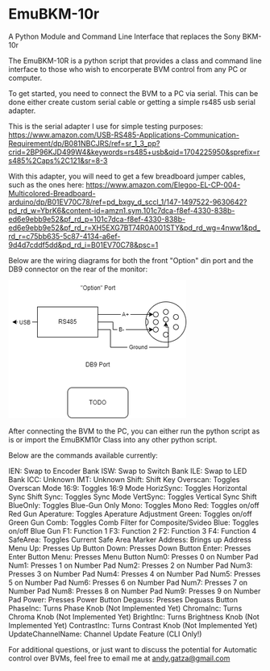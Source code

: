 # EmuBKM-10r
A Python Module and Command Line Interface that replaces the Sony BKM-10r

The EmuBKM-10R is a python script that provides a class and command line interface to those who wish to encorperate BVM control from any PC or computer. 

To get started, you need to connect the BVM to a PC via serial. This can be done either create custom serial cable or getting a simple rs485 usb serial adapter.

This is the serial adapter I use for simple testing purposes: https://www.amazon.com/USB-RS485-Applications-Communication-Requirement/dp/B081NBCJRS/ref=sr_1_3_pp?crid=2BP96KJD499W4&keywords=rs485+usb&qid=1704225950&sprefix=rs485%2Caps%2C121&sr=8-3

With this adapter, you will need to get a few breadboard jumper cables, such as the ones here: https://www.amazon.com/Elegoo-EL-CP-004-Multicolored-Breadboard-arduino/dp/B01EV70C78/ref=pd_bxgy_d_sccl_1/147-1497522-9630642?pd_rd_w=YbrK6&content-id=amzn1.sym.101c7dca-f8ef-4330-838b-ed6e9ebb9e52&pf_rd_p=101c7dca-f8ef-4330-838b-ed6e9ebb9e52&pf_rd_r=XH5EXG7BT74R0A001STY&pd_rd_wg=4nww1&pd_rd_r=c75bb635-5c87-4134-a6ef-9d4d7cddf5dd&pd_rd_i=B01EV70C78&psc=1

Below are the wiring diagrams for both the front "Option" din port and the DB9 connector on the rear of the monitor:

![ScreenShot](WiringDiagram.png)

After connecting the BVM to the PC, you can either run the python script as is or import the EmuBKM10r Class into any other python script. 

Below are the commands available currently:

IEN: Swap to Encoder Bank
ISW: Swap to Switch Bank
ILE: Swap to LED Bank
ICC: Unknown
IMT: Unknown
Shift: Shift Key
Overscan: Toggles Overscan Mode
16:9: Toggles 16:9 Mode
HorizSync: Toggles Horizontal Sync Shift
Sync: Toggles Sync Mode
VertSync: Toggles Vertical Sync Shift
BlueOnly: Toggles Blue-Gun Only 
Mono: Toggles Mono
Red: Toggles on/off Red Gun
Aperature: Toggles Aperature Adjustment
Green: Toggles on/off Green Gun
Comb: Toggles Comb Filter for Composite/Svideo
Blue: Toggles on/off Blue Gun
F1: Function 1
F3: Function 2
F2: Function 3
F4: Function 4
SafeArea:  Toggles Current Safe Area Marker
Address: Brings up Address Menu
Up: Presses Up Button
Down: Presses Down Button
Enter: Presses Enter Button
Menu: Presses Menu Button
Num0: Presses 0 on Number Pad
Num1: Presses 1 on Number Pad
Num2: Presses 2 on Number Pad
Num3: Presses 3 on Number Pad
Num4: Presses 4 on Number Pad
Num5: Presses 5 on Number Pad
Num6: Presses 6 on Number Pad
Num7: Presses 7 on Number Pad
Num8: Presses 8 on Number Pad
Num9: Presses 9 on Number Pad
Power: Presses Power Button
Degauss: Presses Deguass Button
PhaseInc: Turns Phase Knob (Not Implemented Yet)
ChromaInc: Turns Chroma Knob (Not Implemented Yet)
BrightInc: Turns Brightness Knob (Not Implemented Yet)
ContrastInc: Turns Contrast Knob (Not Implemented Yet)
UpdateChannelName: Channel Update Feature (CLI Only!)


For additional questions, or just want to discuss the potential for Automatic control over BVMs, feel free to email me at andy.gatza@gmail.com